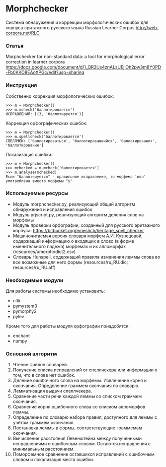 # Morphchecker     
Система обнаружения и коррекции морфологических ошибок для корпуса эритажного русского языка Russian Learner Corpus http://web-corpora.net/RLC

### Статья
Morphchecker for non-standard data: a tool for morphological error correction in learner corpora https://docs.google.com/document/d/1_QR2Us4znALsUEjiOh2pw3m8Y0PD-Fb0KKO8EAoXPGc/edit?usp=sharing

### Инструкция
Собственно коррекция морфологических ошибок:
```
>>> m = Morphchecker()
>>> m.mcheck('баллотировается')
ИСПРАВЛЕНИЯ: [(3, 'баллотируется')]
```

Коррекция орфографических ошибок:
```
>>> m = Morphchecker()
>>> m.spellcheck('баллотировается')
СПЕЛЛЧЕК: ['баллотироваться', 'баллотировавшийся', 'баллотирования', 'баллотирование']
```

Локализация ошибки:
```
>>> m = Morphchecker()
>>> mchecked = m.mcheck('баллотировается')
>>> m.analyse(mchecked)
Если "баллотируется" - правильное исправление, то морфема 'ова' употреблена вместо морфемы "у"
```

### Используемые ресурсы
- Модуль morphchecker.py, реализующий общий алгоритм обнаружения и исправления ошибок
- Модуль prjscript.py, реализующий алгоритм деления слов на морфемы
- Модуль проверки орфографии, созданный для русского эритажного корпуса: https://bitbucket.org/emeshch/heritage_spell_checker
- Машиночитаемая версия словаря морфем А.И. Кузнецовой, содержащий информацию о входящих в слово (в форме именительного падежа) морфемах и их алломорфах (resources/umorphodict2.csv)
- Словарь Hunspell, содержащий правила изменения леммы слова во все возможные для него формы (resources/ru_RU.dic; resources/ru_RU.aff)

### Необходимые модули
Для работы системы необходимо установить:
- nltk
- pymystem3
- pymorphy2
- pylev

Кроме того для работы модуля орфографии понадобятся:
- enchant
- numpy

### Основной алгоритм
1. Чтение файлов словарей. 
2. Получение списка исправлений от спеллчекера или информации о том, что в слове нет ошибок.
3. Деление ошибочного слова на морфемы. Извлечение корня и окончания. Определение граммем окончания по словарю.
4. Лемматизация выдачи спеллчекера.
5. Сравнение части речи каждой леммы со списком граммем окончания. 
6. Сравнение корня ошибочного слова со списком алломорфов леммы. 
7. Определение по словарю набора правил, доступного для леммы с учётом граммем окончания.
8. Постановка леммы в формы, соответствующие граммемам окончания.
9. Вычисление расстояния Левенштейна между полученными исправлениями и ошибочным словом. Остаются исправления с минимальным расстоянием.
10. Поморфемное сравнение оставшихся исправлений с ошибочным словом и локализация места ошибки.
